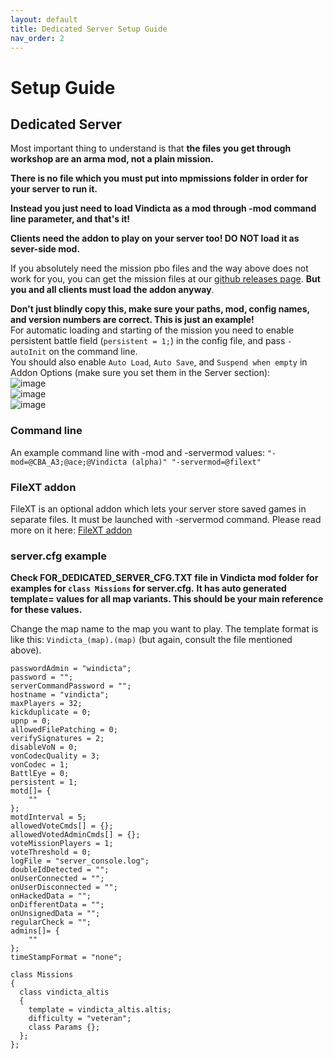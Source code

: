 ```yaml
---
layout: default
title: Dedicated Server Setup Guide
nav_order: 2
---
```


# Setup Guide

## Dedicated Server

Most important thing to understand is that **the files you get through workshop are an arma mod, not a plain mission.**

**There is no file which you must put into mpmissions folder in order for your server to run it.**

**Instead you just need to load Vindicta as a mod through -mod command line parameter, and that's it!**

**Clients need the addon to play on your server too! DO NOT load it as sever-side mod.**

If you absolutely need the mission pbo files and the way above does not work for you, you can get the mission files at our [github releases page](https://github.com/Sparker95/Vindicta/releases). **But you and all clients must load the addon anyway**.

**Don't just blindly copy this, make sure your paths, mod, config names, and version numbers are correct. This is just an example!**  
For automatic loading and starting of the mission you need to enable persistent battle field (`persistent = 1;`) in the config file, and pass `-autoInit` on the command line.  
You should also enable `Auto Load`, `Auto Save`, and `Suspend when empty` in Addon Options (make sure you set them in the Server section):  
![image](https://user-images.githubusercontent.com/1453936/80655533-d145ad80-8a76-11ea-8064-a8aebc92fbac.png)  
![image](https://user-images.githubusercontent.com/1453936/80655245-13baba80-8a76-11ea-880f-beeb5fab635b.png)  
![image](https://user-images.githubusercontent.com/1453936/80655274-2503c700-8a76-11ea-830f-2622e718bbc3.png)  

### Command line
An example command line with -mod and -servermod values:
`"-mod=@CBA_A3;@ace;@Vindicta (alpha)" "-servermod=@filext"`

### FileXT addon
FileXT is an optional addon which lets your server store saved games in separate files. It must be launched with -servermod command. Please read more on it here:
[FileXT addon](https://vindicta-team.github.io/Vindicta-Docs/alt-save-game-storage.html)

### server.cfg example

**Check FOR_DEDICATED_SERVER_CFG.TXT file in Vindicta mod folder for examples for `class Missions` for server.cfg.**
**It has auto generated template= values for all map variants. This should be your main reference for these values.**

Change the map name to the map you want to play.
The template format is like this: `Vindicta_(map).(map)` (but again, consult the file mentioned above).

```
passwordAdmin = "windicta";
password = "";
serverCommandPassword = "";
hostname = "vindicta";
maxPlayers = 32;
kickduplicate = 0;
upnp = 0;
allowedFilePatching = 0;
verifySignatures = 2;
disableVoN = 0;
vonCodecQuality = 3;
vonCodec = 1;
BattlEye = 0;
persistent = 1;
motd[]= {
	""
};
motdInterval = 5;
allowedVoteCmds[] = {};
allowedVotedAdminCmds[] = {};
voteMissionPlayers = 1;
voteThreshold = 0;
logFile = "server_console.log";
doubleIdDetected = "";
onUserConnected = "";
onUserDisconnected = "";
onHackedData = "";
onDifferentData = "";
onUnsignedData = "";
regularCheck = "";
admins[]= {
	""
};
timeStampFormat = "none";

class Missions
{
  class vindicta_altis
  {
    template = vindicta_altis.altis;
    difficulty = "veteran";
    class Params {};
  };
};
```

